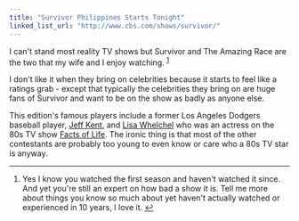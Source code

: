 ```yaml
---
title: "Survivor Philippines Starts Tonight"
linked_list_url: "http://www.cbs.com/shows/survivor/"
---
```

<p>I can't stand most reality TV shows but Survivor and The Amazing Race are the two that my wife and I enjoy watching. <sup id="fnref-20758:1"><a href="#fn-20758:1" rel="footnote">1</a></sup></p>
<p>I don't like it when they bring on celebrities because it starts to feel like a ratings grab - except that typically the celebrities they bring on are huge fans of Survivor and want to be on the show as badly as anyone else.</p>
<p>This edition's famous players include a former Los Angeles Dodgers baseball player, <a href="http://www.cbs.com/shows/survivor/cast/159999/">Jeff Kent</a>, and <a href="http://www.cbs.com/shows/survivor/cast/160003/">Lisa Whelchel</a> who was an actress on the 80s TV show <a href="http://www.imdb.com/title/tt0078610/">Facts of Life</a>. The ironic thing is that most of the other contestants are probably too young to even know or care who a 80s TV star is anyway.</p>
<div class="footnotes">
<hr />
<ol>
<li id="fn-20758:1">
Yes I know you watched the first season and haven't watched it since. And yet you're still an expert on how bad a show it is. Tell me more about things you know so much about yet haven't actually watched or experienced in 10 years, I love it.&#160;<a href="#fnref-20758:1" rev="footnote">&#8617;</a>
</li>
</ol>
</div>
